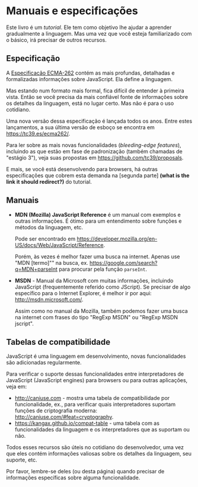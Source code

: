 # Manuais e especificações

Este livro é um *tutorial*. Ele tem como objetivo lhe ajudar a aprender gradualmente a linguagem. Mas uma vez que você esteja familiarizado com o básico, irá precisar de outros recursos.

## Especificação

A [Especificacão ECMA-262](https://www.ecma-international.org/publications/standards/Ecma-262.htm) contém as mais profundas, detalhadas e formalizadas informações sobre JavaScript. Ela define a linguagem.

Mas estando num formato mais formal, fica difícil de entender à primeira vista. Então se você precisa da mais confiável fonte de informações sobre os detalhes da linguagem, está no lugar certo. Mas não é para o uso cotidiano.

Uma nova versão dessa especificação é lançada todos os anos. Entre estes lançamentos, a sua última versão de esboço se encontra em <https://tc39.es/ecma262/>.

Para ler sobre as mais novas funcionalidades (*bleeding-edge features*), incluindo as que estão em fase de padronização (também chamadas de "estágio 3"), veja suas propostas em <https://github.com/tc39/proposals>.

E mais, se você está desenvolvendo para browsers, há outras especificações que cobrem esta demanda na [segunda parte]  **(what is the link it should redirect?)** do tutorial.

## Manuais

- **MDN (Mozilla) JavaScript Reference**  é um manual com exemplos e outras informações. É ótimo para um entendimento sobre funções e métodos da linguagem, etc.

	Pode ser encontrado em <https://developer.mozilla.org/en-US/docs/Web/JavaScript/Reference>.

	Porém, às vezes é melhor fazer uma busca na internet. Apenas use "MDN [termo]"" na busca, ex. <https://google.com/search?q=MDN+parseInt> para procurar pela função `parseInt`.

- **MSDN** - Manual da Microsoft com muitas informações, incluindo JavaScript (frequentemente referido como JScript). Se precisar de algo específico para o Internet Explorer, é melhor ir por aqui: <http://msdn.microsoft.com/>.

	Assim como no manual da Mozilla, também podemos fazer uma busca na internet com frases do tipo "RegExp MSDN" ou "RegExp MSDN jscript".

## Tabelas de compatibilidade

JavaScript é uma linguagem em desenvolvimento, novas funcionalidades são adicionadas regularmente.

Para verificar o suporte dessas funcionalidades entre interpretadores de JavaScript (JavaScript engines) para browsers ou para outras aplicações, veja em:

- <http://caniuse.com> - mostra uma tabela de compatibilidade por funcionalidade, ex., para verificar quais interpretadores suportam funções de criptografia moderna: <http://caniuse.com/#feat=cryptography>.
- <https://kangax.github.io/compat-table> - uma tabela com as funcionalidades da linguagem e os interpretadores que as suportam ou não.

Todos esses recursos são úteis no cotidiano do desenvolvedor, uma vez que eles contém informações valiosas sobre os detalhes da linguagem, seu suporte, etc.

Por favor, lembre-se deles (ou desta página) quando precisar de informações específicas sobre alguma funcionalidade.

